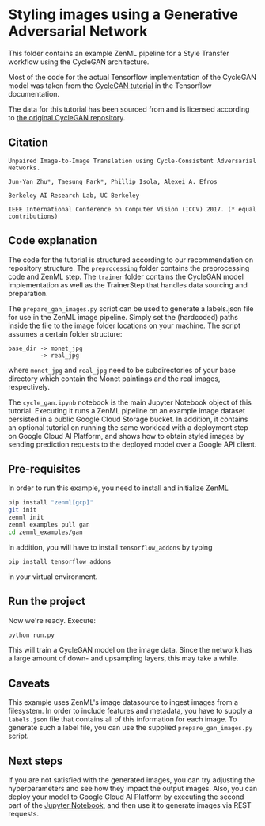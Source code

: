 # Styling images using a Generative Adversarial Network

This folder contains an example ZenML pipeline for a Style Transfer workflow using the CycleGAN architecture.

Most of the code for the actual Tensorflow implementation of the CycleGAN model was taken from
the [CycleGAN tutorial](https://www.tensorflow.org/tutorials/generative/cyclegan) in the Tensorflow documentation.

The data for this tutorial has been sourced from and is licensed according
to [the original CycleGAN repository](https://github.com/junyanz/CycleGAN).

## Citation
```
Unpaired Image-to-Image Translation using Cycle-Consistent Adversarial Networks.

Jun-Yan Zhu*, Taesung Park*, Phillip Isola, Alexei A. Efros

Berkeley AI Research Lab, UC Berkeley

IEEE International Conference on Computer Vision (ICCV) 2017. (* equal contributions)
```
## Code explanation

The code for the tutorial is structured according to our recommendation on repository structure. The `preprocessing`
folder contains the preprocessing code and ZenML step. The `trainer` folder contains the CycleGAN model implementation
as well as the TrainerStep that handles data sourcing and preparation.

The `prepare_gan_images.py` script can be used to generate a labels.json file for use in the ZenML image pipeline.
Simply set the (hardcoded) paths inside the file to the image folder locations on your machine. The script assumes a 
certain folder structure:
```
base_dir -> monet_jpg
         -> real_jpg
```
where `monet_jpg` and `real_jpg` need to be subdirectories of your base directory which contain the Monet paintings and
the real images, respectively.

The `cycle_gan.ipynb` notebook is the main Jupyter Notebook object of this tutorial. Executing it runs a ZenML pipeline
on an example image dataset persisted in a public Google Cloud Storage bucket. In addition, it contains an optional 
tutorial on running the same workload with a deployment step on Google Cloud AI Platform, and shows how to obtain 
styled images by sending prediction requests to the deployed model over a Google API client.

## Pre-requisites
In order to run this example, you need to install and initialize ZenML

```bash
pip install "zenml[gcp]"
git init
zenml init
zenml examples pull gan
cd zenml_examples/gan
```

In addition, you will have to install `tensorflow_addons` by typing
```
pip install tensorflow_addons
```
in your virtual environment.

## Run the project
Now we're ready. Execute:

```bash
python run.py
```

This will train a CycleGAN model on the image data. Since the network has a large amount of down- and upsampling layers,
this may take a while.


## Caveats 

This example uses ZenML's image datasource to ingest images from a filesystem. In order to include features and
metadata, you have to supply a `labels.json` file that contains all of this information for each image. To generate 
such a label file, you can use the supplied `prepare_gan_images.py` script.

## Next steps

If you are not satisfied with the generated images, you can try adjusting the hyperparameters and see how they impact 
the output images. Also, you can deploy your model to Google Cloud AI Platform by executing the second part of the 
[Jupyter Notebook](./cycle_gan.ipynb), and then use it to generate images via REST requests.
